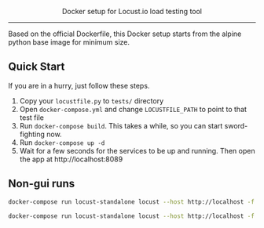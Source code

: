 <p align="center">
	Docker setup for Locust.io load testing tool
</p>

***

Based on the official Dockerfile, this Docker setup starts from the alpine python base image for minimum size.

## Quick Start

If you are in a hurry, just follow these steps. 

1. Copy your `locustfile.py` to `tests/` directory
1. Open `docker-compose.yml` and change `LOCUSTFILE_PATH` to point to that test file
1. Run `docker-compose build`. This takes a while, so you can start sword-fighting now.
1. Run `docker-compose up -d`
1. Wait for a few seconds for the services to be up and running. Then open the app at http://localhost:8089

## Non-gui runs

``` bash
docker-compose run locust-standalone locust --host http://localhost -f tests/polls.py --no-web --clients 300 --hatch-rate 300 --run-time 10s --only-summary

docker-compose run locust-standalone locust --host http://localhost -f tests/polls.py --no-web --clients 100 --hatch-rate 100 --run-time 60s --only-summary --step-load --step-clients 100 --step-time 20s
```
